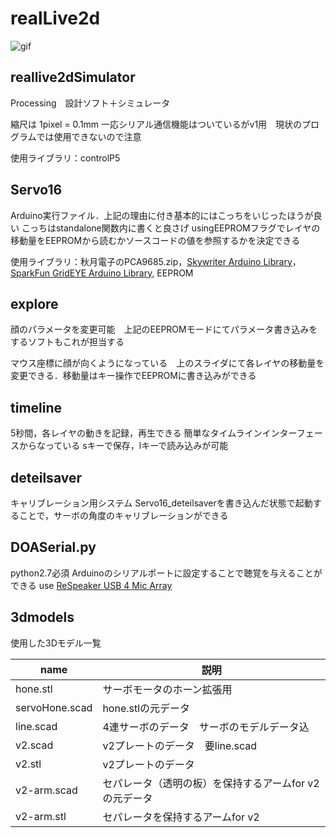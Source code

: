 # realLive2d
![gif](animation.gif)
## reallive2dSimulator
Processing　設計ソフト＋シミュレータ

縮尺は 1pixel = 0.1mm
一応シリアル通信機能はついているがv1用　現状のプログラムでは使用できないので注意

使用ライブラリ：controlP5

## Servo16
Arduino実行ファイル．上記の理由に付き基本的にはこっちをいじったほうが良い
こっちはstandalone関数内に書くと良さげ
usingEEPROMフラグでレイヤの移動量をEEPROMから読むかソースコードの値を参照するかを決定できる

使用ライブラリ：秋月電子のPCA9685.zip，[Skywriter Arduino Library](https://github.com/pimoroni/skywriter-hat/tree/master/arduino)，[SparkFun GridEYE Arduino Library](https://github.com/sparkfun/SparkFun_GridEYE_Arduino_Library), EEPROM

## explore
顔のパラメータを変更可能　上記のEEPROMモードにてパラメータ書き込みをするソフトもこれが担当する

マウス座標に顔が向くようになっている　上のスライダにて各レイヤの移動量を変更できる．移動量はキー操作でEEPROMに書き込みができる

## timeline
5秒間，各レイヤの動きを記録，再生できる
簡単なタイムラインインターフェースからなっている
sキーで保存，lキーで読み込みが可能

## deteilsaver
キャリブレーション用システム
Servo16_deteilsaverを書き込んだ状態で起動することで，サーボの角度のキャリブレーションができる

## DOASerial.py
python2.7必須
Arduinoのシリアルポートに設定することで聴覚を与えることができる
use [ReSpeaker USB 4 Mic Array](https://github.com/respeaker/usb_4_mic_array/)

## 3dmodels
使用した3Dモデル一覧

| name | 説明 |
----|----
| hone.stl | サーボモータのホーン拡張用 |
| servoHone.scad | hone.stlの元データ |
| line.scad | 4連サーボのデータ　サーボのモデルデータ込 |
| v2.scad | v2プレートのデータ　要line.scad |
| v2.stl | v2プレートのデータ |
| v2-arm.scad | セパレータ（透明の板）を保持するアームfor v2 の元データ|
| v2-arm.stl | セパレータを保持するアームfor v2|
